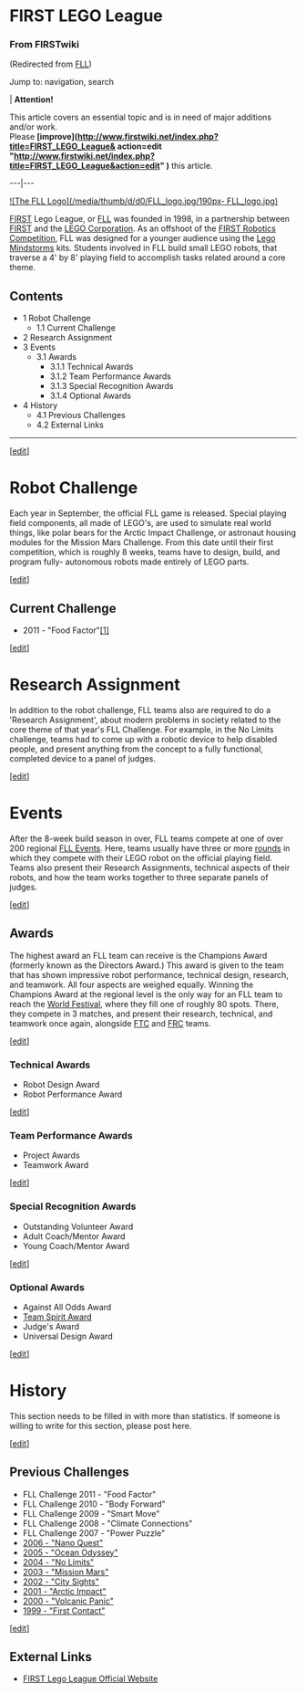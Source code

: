 

# FIRST LEGO League

### From FIRSTwiki

(Redirected from [FLL](/index.php?title=FLL&redirect=no "FLL" ))

Jump to: navigation, search

| **Attention!**  

This article covers an essential topic and is in need of major additions
and/or work.  
Please **[improve](http://www.firstwiki.net/index.php?title=FIRST_LEGO_League&
action=edit
"http://www.firstwiki.net/index.php?title=FIRST_LEGO_League&action=edit" )**
this article.  
  
---|---  
  
[![The FLL Logo](/media/thumb/d/d0/FLL_logo.jpg/190px-
FLL_logo.jpg)](Image:FLL_logo.jpg "The FLL Logo" )

[FIRST](FIRST "FIRST" ) Lego League, or [FLL](FLL "FLL"
) was founded in 1998, in a partnership between [FIRST](FIRST
"FIRST" ) and the [LEGO Corporation](LEGO_Corporation "LEGO
Corporation" ). As an offshoot of the [FIRST Robotics
Competition](FIRST_Robotics_Competition "FIRST Robotics
Competition" ), FLL was designed for a younger audience using the [Lego
Mindstorms](Lego_Mindstorms "Lego Mindstorms" ) kits. Students
involved in FLL build small LEGO robots, that traverse a 4' by 8' playing
field to accomplish tasks related around a core theme.

## Contents

  * 1 Robot Challenge
    * 1.1 Current Challenge
  * 2 Research Assignment
  * 3 Events
    * 3.1 Awards
      * 3.1.1 Technical Awards
      * 3.1.2 Team Performance Awards
      * 3.1.3 Special Recognition Awards
      * 3.1.4 Optional Awards
  * 4 History
    * 4.1 Previous Challenges
    * 4.2 External Links  
---  
  
[[edit](/index.php?title=FIRST_LEGO_League&action=edit&section=1 "Edit
section: Robot Challenge" )]

#  Robot Challenge

Each year in September, the official FLL game is released. Special playing
field components, all made of LEGO's, are used to simulate real world things,
like polar bears for the Arctic Impact Challenge, or astronaut housing modules
for the Mission Mars Challenge. From this date until their first competition,
which is roughly 8 weeks, teams have to design, build, and program fully-
autonomous robots made entirely of LEGO parts.

[[edit](/index.php?title=FIRST_LEGO_League&action=edit&section=2 "Edit
section: Current Challenge" )]

##  Current Challenge

  * 2011 - "Food Factor"[[1]](http://www.firstlegoleague.org/media/twocol.aspx?id=247 "http://www.firstlegoleague.org/media/twocol.aspx?id=247" )

[[edit](/index.php?title=FIRST_LEGO_League&action=edit&section=3 "Edit
section: Research Assignment" )]

#  Research Assignment

In addition to the robot challenge, FLL teams also are required to do a
'Research Assignment', about modern problems in society related to the core
theme of that year's FLL Challenge. For example, in the No Limits challenge,
teams had to come up with a robotic device to help disabled people, and
present anything from the concept to a fully functional, completed device to a
panel of judges.

[[edit](/index.php?title=FIRST_LEGO_League&action=edit&section=4 "Edit
section: Events" )]

#  Events

After the 8-week build season in over, FLL teams compete at one of over 200
regional [FLL Events](Category:FLL_Events "Category:FLL Events" ).
Here, teams usually have three or more [rounds](Round "Round" ) in
which they compete with their LEGO robot on the official playing field. Teams
also present their Research Assignments, technical aspects of their robots,
and how the team works together to three separate panels of judges.

[[edit](/index.php?title=FIRST_LEGO_League&action=edit&section=5 "Edit
section: Awards" )]

##  Awards

The highest award an FLL team can receive is the Champions Award (formerly
known as the Directors Award.) This award is given to the team that has shown
impressive robot performance, technical design, research, and teamwork. All
four aspects are weighed equally. Winning the Champions Award at the regional
level is the only way for an FLL team to reach the [World
Festival](The_Championship_Event "The Championship Event" ), where
they fill one of roughly 80 spots. There, they compete in 3 matches, and
present their research, technical, and teamwork once again, alongside
[FTC](FTC "FTC" ) and [FRC](FRC "FRC" ) teams.

[[edit](/index.php?title=FIRST_LEGO_League&action=edit&section=6 "Edit
section: Technical Awards" )]

###  Technical Awards

  * Robot Design Award 
  * Robot Performance Award 

[[edit](/index.php?title=FIRST_LEGO_League&action=edit&section=7 "Edit
section: Team Performance Awards" )]

###  Team Performance Awards

  * Project Awards 
  * Teamwork Award 

[[edit](/index.php?title=FIRST_LEGO_League&action=edit&section=8 "Edit
section: Special Recognition Awards" )]

###  Special Recognition Awards

  * Outstanding Volunteer Award 
  * Adult Coach/Mentor Award 
  * Young Coach/Mentor Award 

[[edit](/index.php?title=FIRST_LEGO_League&action=edit&section=9 "Edit
section: Optional Awards" )]

###  Optional Awards

  * Against All Odds Award 
  * [Team Spirit Award](Team_Spirit_Award_%28FLL%29 "Team Spirit Award \(FLL\)" )
  * Judge's Award 
  * Universal Design Award 

[[edit](/index.php?title=FIRST_LEGO_League&action=edit&section=10 "Edit
section: History" )]

#  History

This section needs to be filled in with more than statistics. If someone is
willing to write for this section, please post here.

[[edit](/index.php?title=FIRST_LEGO_League&action=edit&section=11 "Edit
section: Previous Challenges" )]

##  Previous Challenges

  * FLL Challenge 2011 - "Food Factor" 
  * FLL Challenge 2010 - "Body Forward" 
  * FLL Challenge 2009 - "Smart Move" 
  * FLL Challenge 2008 - "Climate Connections" 
  * FLL Challenge 2007 - "Power Puzzle" 
  * [2006 - "Nano Quest"](FLL_Challenge_2006 "FLL Challenge 2006" )
  * [2005 - "Ocean Odyssey"](FLL_Challenge_2005 "FLL Challenge 2005" )
  * [2004 - "No Limits"](FLL_Challenge_2004 "FLL Challenge 2004" )
  * [2003 - "Mission Mars"](FLL_Challenge_2003 "FLL Challenge 2003" )
  * [2002 - "City Sights"](FLL_Challenge_2002 "FLL Challenge 2002" )
  * [2001 - "Arctic Impact"](FLL_Challenge_2001 "FLL Challenge 2001" )
  * [2000 - "Volcanic Panic"](FLL_Challenge_2000 "FLL Challenge 2000" )
  * [1999 - "First Contact"](FLL_Challenge_1999 "FLL Challenge 1999" )

[[edit](/index.php?title=FIRST_LEGO_League&action=edit&section=12 "Edit
section: External Links" )]

##  External Links

  * [FIRST Lego League Official Website](http://usfirst.org/roboticsprograms/fll/ "http://usfirst.org/roboticsprograms/fll/" )

